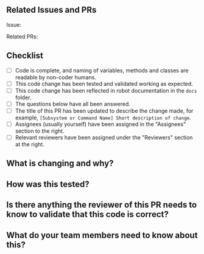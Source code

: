## Related Issues and PRs

<!-- 
_Add an issue reference if there is one. You can use the `#` syntax, like `#12` to refer to Github Issue `#12`. If this code change should close issue 12 once merged, you can use `closes #12`._
-->

Issue: 

<!-- 
_Add references to any related PRs if relevant. You can use the `#` syntax similar to above._
-->

Related PRs: 

## Checklist

- [ ] Code is complete, and naming of variables, methods and classes are readable by non-coder humans.
- [ ] This code change has been tested and validated working as expected.
- [ ] This code change has been reflected in robot documentation in the `docs` folder.
- [ ] The questions below have all been answered.
- [ ] The title of this PR has been updated to describe the change made, for example, `[Subsystem or Command Name] Short description of change`.
- [ ] Assignees (usually yourself) have been assigned in the "Assignees" section to the right.
- [ ] Relevant reviewers have been assigned under the "Reviewers" section at the right.

## What is changing and why?

<!-- 
_Describe the problem you are solving with this code change. Give a brief overview of how you solved it._
-->

## How was this tested?

<!-- 
_What testing was done, either automated, simulated, or on-robot, to verify that these code changes operate as expected? What do your teammates need to know about how to operate these changes themselves?_
-->

## Is there anything the reviewer of this PR needs to know to validate that this code is correct?

<!-- 
_Add any notes for reviewers about how to go about reviewing this, if relevant._
-->

## What do your team members need to know about this?

<!-- 
_Add any relevant notes other Code Team members may need to know when trying to understand how this code change works. Include notes about any stubbed classes or methods you have created that are not fully implemented (and references to any relevant issues about implementation of those code objects)._
-->

<!-- 
_Have you included documentation updates about what you implemented here? If so, please provide links to those changes._
-->
